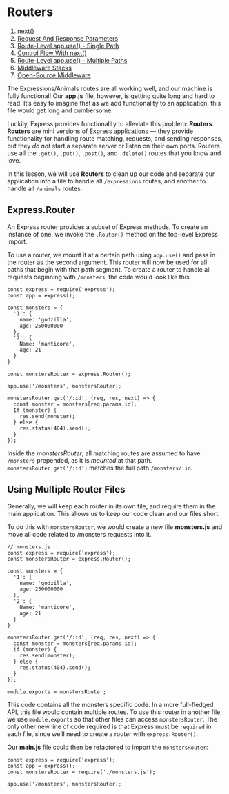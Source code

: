 # Routers

1. [next()](#next)
2. [Request And Response Parameters](#Request)
3. [Route-Level app.use() - Single Path](#Single)
4. [Control Flow With next()](#Control)
5. [Route-Level app.use() - Multiple Paths](#Multiple)
6. [Middleware Stacks](#Middleware)
7. [Open-Source Middleware](#Open-Source)

The Expressions/Animals routes are all working well, and our machine is fully functional! Our **app.js** file, however, is getting quite long and hard to read. It’s easy to imagine that as we add functionality to an application, this file would get long and cumbersome.

Luckily, Express provides functionality to alleviate this problem: **Routers**. **Routers** are mini versions of Express applications — they provide functionality for handling route matching, requests, and sending responses, but they _do not_ start a separate server or listen on their own ports. Routers use all the `.get()`, `.put()`, `.post()`, and `.delete()` routes that you know and love.

In this lesson, we will use **Routers** to clean up our code and separate our application into a file to handle all `/expressions` routes, and another to handle all `/animals` routes.

## Express.Router
An Express router provides a subset of Express methods. To create an instance of one, we invoke the `.Router()` method on the top-level Express import.

To use a router, we mount it at a certain path using `app.use()` and pass in the router as the second argument. This router will now be used for all paths that begin with that path segment. To create a router to handle all requests beginning with `/monsters`, the code would look like this:
```
const express = require('express');
const app = express();

const monsters = {
  '1': {
    name: 'godzilla',
    age: 250000000
  },
  '2': {
    Name: 'manticore',
    age: 21
  }
}

const monstersRouter = express.Router();

app.use('/monsters', monstersRouter);

monstersRouter.get('/:id', (req, res, next) => {
  const monster = monsters[req.params.id];
  If (monster) {
    res.send(monster);
  } else {
    res.status(404).send();
  }
});
```
Inside the _monstersRouter_, all matching routes are assumed to have `/monsters` prepended, as it is _mounted_ at that path. `monstersRouter.get('/:id')` matches the full path `/monsters/:id`.

## Using Multiple Router Files
Generally, we will keep each router in its own file, and require them in the main application. This allows us to keep our code clean and our files short.

To do this with `monstersRouter`, we would create a new file **monsters.js** and move all code related to /monsters requests into it.
```
// monsters.js
const express = require('express');
const monstersRouter = express.Router();

const monsters = {
  '1': {
    name: 'godzilla',
    age: 250000000
  },
  '2': {
    Name: 'manticore',
    age: 21
  }
}

monstersRouter.get('/:id', (req, res, next) => {
  const monster = monsters[req.params.id];
  if (monster) {
    res.send(monster);
  } else {
    res.status(404).send();
  }
});

module.exports = monstersRouter;
```
This code contains all the monsters specific code. In a more full-fledged API, this file would contain multiple routes. To use this router in another file, we use `module.exports` so that other files can access `monstersRouter`. The only other new line of code required is that Express must be `required` in each file, since we’ll need to create a router with `express.Router()`.

Our **main.js** file could then be refactored to import the `monstersRouter`:
```
const express = require('express');
const app = express();
const monstersRouter = require('./monsters.js');

app.use('/monsters', monstersRouter);
```
